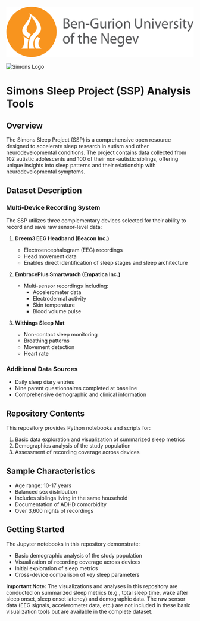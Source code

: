 ![BGU Logo](./images/BGU_logo.png)


![Simons Logo](./images/Simons_logo.png)


# Simons Sleep Project (SSP) Analysis Tools

## Overview
The Simons Sleep Project (SSP) is a comprehensive open resource designed to accelerate sleep research in autism and other neurodevelopmental conditions. The project contains data collected from 102 autistic adolescents and 100 of their non-autistic siblings, offering unique insights into sleep patterns and their relationship with neurodevelopmental symptoms.

## Dataset Description

### Multi-Device Recording System
The SSP utilizes three complementary devices selected for their ability to record and save raw sensor-level data:

1. **Dreem3 EEG Headband (Beacon Inc.)**
   - Electroencephalogram (EEG) recordings
   - Head movement data
   - Enables direct identification of sleep stages and sleep architecture

2. **EmbracePlus Smartwatch (Empatica Inc.)**
   - Multi-sensor recordings including:
     - Accelerometer data
     - Electrodermal activity
     - Skin temperature
     - Blood volume pulse

3. **Withings Sleep Mat**
   - Non-contact sleep monitoring
   - Breathing patterns
   - Movement detection
   - Heart rate

### Additional Data Sources
- Daily sleep diary entries
- Nine parent questionnaires completed at baseline
- Comprehensive demographic and clinical information

## Repository Contents

This repository provides Python notebooks and scripts for:
1. Basic data exploration and visualization of summarized sleep metrics
2. Demographics analysis of the study population
3. Assessment of recording coverage across devices

## Sample Characteristics
- Age range: 10-17 years
- Balanced sex distribution
- Includes siblings living in the same household
- Documentation of ADHD comorbidity
- Over 3,600 nights of recordings

## Getting Started
The Jupyter notebooks in this repository demonstrate:
- Basic demographic analysis of the study population
- Visualization of recording coverage across devices
- Initial exploration of sleep metrics
- Cross-device comparison of key sleep parameters


**Important Note:** The visualizations and analyses in this repository are conducted on summarized sleep metrics (e.g., total sleep time, wake after sleep onset, sleep onset latency) and demographic data. The raw sensor data (EEG signals, accelerometer data, etc.) are not included in these basic visualization tools but are available in the complete dataset.
